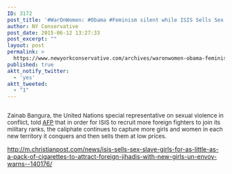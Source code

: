 ```yaml
---
ID: 3172
post_title: '#WarOnWomen: #Obama #Feminism silent while ISIS Sells Sex Slave Girls #WakeUpObama #WakeUpAmerica'
author: NY Conservative
post_date: 2015-06-12 13:27:33
post_excerpt: ""
layout: post
permalink: >
  https://www.newyorkconservative.com/archives/waronwomen-obama-feminism-silent-while-isis-sells-sex-slave-girls-wakeupobama-wakeupamerica/
published: true
aktt_notify_twitter:
  - 'yes'
aktt_tweeted:
  - "1"
---
```

<p><img src="http://www.newyorkconservative.com/wp-content/uploads/2015/06/061215_1727_WarOnWomenO1.jpg" alt=""/>
	</p><p><span style="font-size:10pt"><span style="color:#262626">Zainab Bangura, the United Nations special representative on sexual violence in conflict, told <a href="http://www.theguardian.com/world/2015/jun/09/isis-slave-markets-sell-girls-for-as-little-as-a-pack-of-cigarettes-un-envoy-says" target="_blank">AFP</a> that in order for ISIS to recruit more foreign fighters to join its military ranks, the caliphate continues to capture more girls and women in each new territory it conquers and then sells them at low prices.</span>
		</span></p><p><a href="http://m.christianpost.com/news/isis-sells-sex-slave-girls-for-as-little-as-a-pack-of-cigarettes-to-attract-foreign-jihadis-with-new-girls-un-envoy-warns--140176/">http://m.christianpost.com/news/isis-sells-sex-slave-girls-for-as-little-as-a-pack-of-cigarettes-to-attract-foreign-jihadis-with-new-girls-un-envoy-warns--140176/</a>
	</p>